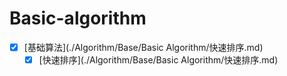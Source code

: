 # Basic-algorithm
- [x] [基础算法](./Algorithm/Base/Basic Algorithm/快速排序.md)
  * [x] [快速排序](./Algorithm/Base/Basic Algorithm/快速排序.md)
